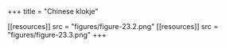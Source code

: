 +++
title = "Chinese klokje"

[[resources]]
src = "figures/figure-23.2.png"
[[resources]]
src = "figures/figure-23.3.png"
+++
